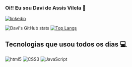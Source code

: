 ### Oi!! Eu sou Davi de Assis Vilela 🤙


[![linkedin](https://img.shields.io/badge/LinkedIn-0077B5?style=for-the-badge&logo=linkedin&logoColor=white)](https://www.linkedin.com/in/hudson-martins-b5997a160/)

![Davi's GitHub stats](https://github-readme-stats.vercel.app/api?username=DavideAssisVilela&show_icons=true&theme=dracula)
[![Top Langs](https://github-readme-stats.vercel.app/api/top-langs/?username=DavideAssisVilela)](https://github.com/DavideAssisVilela/github-readme-stats)


## Tecnologias que usou todos os dias 💻

<div style="display: inline-block">
    <img align="center" alt="html5" src="https://img.shields.io/badge/HTML5-E34F26?style=for-the-badge&logo=html5&logoColor=white"/>
    <img align="center" alt="CSS3" src="https://img.shields.io/badge/CSS3-1572B6?style=for-the-badge&logo=css3&logoColor=white"/>
    <img align="center" alt="JavaScript" src="https://img.shields.io/badge/JavaScript-323330?style=for-the-badge&logo=javascript&logoColor=F7DF1E"/>
   
    
    

</div>
<br>

